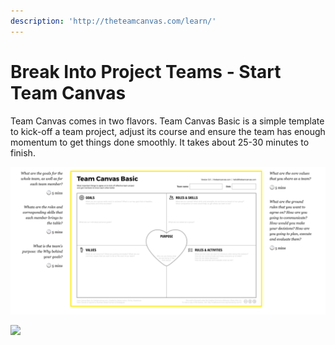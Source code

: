```yaml
---
description: 'http://theteamcanvas.com/learn/'
---
```


# Break Into Project Teams - Start Team Canvas

Team Canvas comes in two flavors. Team Canvas Basic is a simple template to kick-off a team project, adjust its course and ensure the team has enough momentum to get things done smoothly. It takes about 25-30 minutes to finish.

![Team Canvas Basic How To](../../.gitbook/assets/team-canvas-how-to-.png)

![](http://theteamcanvas.com/assets/team-canvas-basic-example.png)



